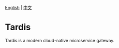 [English](docs/en/README.md) | [中文](docs/zh/README.md)
# Tardis

Tardis is a modern cloud-native microservice gateway.